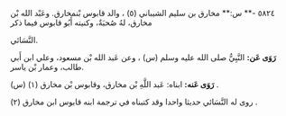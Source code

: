 ٥٨٢٤ -** س:** مخارق بن سليم الشيباني (٥) ، والد قابوس بْنمخارق. وعَبْد الله بْن مخارق، لهُ صُحبَةٌ، وكنيته أَبُو قابوس فيما ذكر

النَّسَائي.

**رَوَى عَن:** النَّبِيُّ صلى الله عليه وسلم (س) ، وعن عَبد الله بْن مسعود، وعلي ابن أَبي طالب، وعمار بْن ياسر.

**رَوَى عَنه:** ابناه: عَبد اللَّهِ بْن مخارق، وقابوس بْن مخارق (١) (س) .

روى له النَّسَائي حديثا واحدا وقد كتبناه في ترجمة ابنه قابوس ابن مخارق (٢) .
